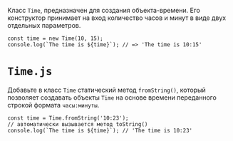 Класс `Time`, предназначен для создания объекта-времени. Его конструктор принимает на вход количество часов и минут в виде двух отдельных параметров.

```
const time = new Time(10, 15);
console.log(`The time is ${time}`); // => 'The time is 10:15'
```

# `Time.js`
Добавьте в класс `Time` статический метод `fromString()`, который позволяет создавать объекты `Time` на основе времени переданного строкой формата `часы:минуты`.

```
const time = Time.fromString('10:23');
// автоматически вызывается метод toString()
console.log(`The time is ${time}`); // 'The time is 10:23'
```